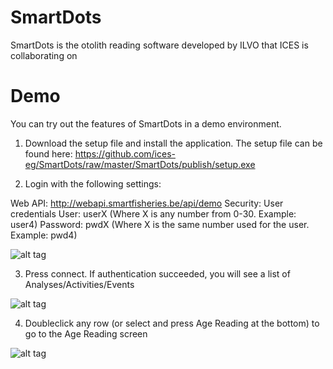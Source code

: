 # SmartDots
SmartDots is the otolith reading software developed by ILVO that ICES is collaborating on

# Demo
You can try out the features of SmartDots in a demo environment.

1. Download the setup file and install the application. The setup file can be found here:
https://github.com/ices-eg/SmartDots/raw/master/SmartDots/publish/setup.exe

2. Login with the following settings:

Web API: http://webapi.smartfisheries.be/api/demo
Security: User credentials
User: userX   (Where X is any number from 0-30. Example: user4)
Password: pwdX (Where X is the same number used for the user. Example: pwd4)

![alt tag](http://193.190.112.136/smartdots/smartdots-login-demo.PNG "SmartDots login")

3. Press connect. If authentication succeeded, you will see a list of Analyses/Activities/Events

![alt tag](http://193.190.112.136/smartdots/smartdots-activities-demo.PNG "SmartDots login")

4. Doubleclick any row (or select and press Age Reading at the bottom) to go to the Age Reading screen

![alt tag](http://193.190.112.136/smartdots/smartdots-agereading-demo.PNG "SmartDots login")

